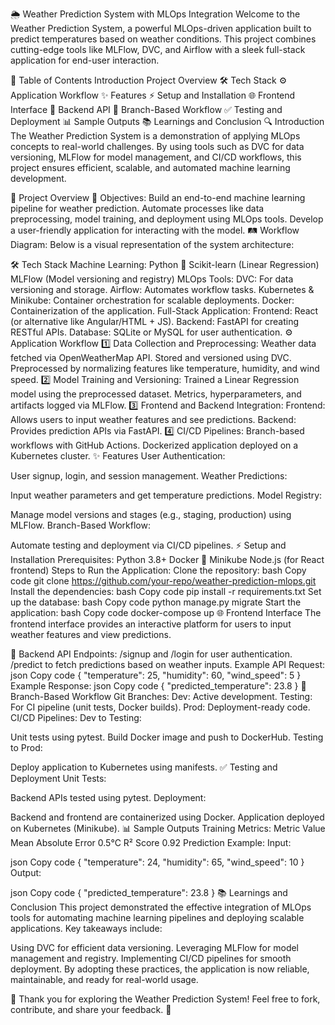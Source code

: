 🌦️ Weather Prediction System with MLOps Integration
Welcome to the Weather Prediction System, a powerful MLOps-driven application built to predict temperatures based on weather conditions. This project combines cutting-edge tools like MLFlow, DVC, and Airflow with a sleek full-stack application for end-user interaction.

📜 Table of Contents
Introduction
Project Overview
🛠️ Tech Stack
⚙️ Application Workflow
✨ Features
⚡ Setup and Installation
🌐 Frontend Interface
🔗 Backend API
🌳 Branch-Based Workflow
✅ Testing and Deployment
📊 Sample Outputs
📚 Learnings and Conclusion
🔍 Introduction
The Weather Prediction System is a demonstration of applying MLOps concepts to real-world challenges. By using tools such as DVC for data versioning, MLFlow for model management, and CI/CD workflows, this project ensures efficient, scalable, and automated machine learning development.

🧭 Project Overview
🎯 Objectives:
Build an end-to-end machine learning pipeline for weather prediction.
Automate processes like data preprocessing, model training, and deployment using MLOps tools.
Develop a user-friendly application for interacting with the model.
🛤️ Workflow Diagram:
Below is a visual representation of the system architecture:

🛠️ Tech Stack
Machine Learning:
Python 🐍
Scikit-learn (Linear Regression)
MLFlow (Model versioning and registry)
MLOps Tools:
DVC: For data versioning and storage.
Airflow: Automates workflow tasks.
Kubernetes & Minikube: Container orchestration for scalable deployments.
Docker: Containerization of the application.
Full-Stack Application:
Frontend: React (or alternative like Angular/HTML + JS).
Backend: FastAPI for creating RESTful APIs.
Database: SQLite or MySQL for user authentication.
⚙️ Application Workflow
1️⃣ Data Collection and Preprocessing:
Weather data fetched via OpenWeatherMap API.
Stored and versioned using DVC.
Preprocessed by normalizing features like temperature, humidity, and wind speed.
2️⃣ Model Training and Versioning:
Trained a Linear Regression model using the preprocessed dataset.
Metrics, hyperparameters, and artifacts logged via MLFlow.
3️⃣ Frontend and Backend Integration:
Frontend: Allows users to input weather features and see predictions.
Backend: Provides prediction APIs via FastAPI.
4️⃣ CI/CD Pipelines:
Branch-based workflows with GitHub Actions.
Dockerized application deployed on a Kubernetes cluster.
✨ Features
User Authentication:

User signup, login, and session management.
Weather Predictions:

Input weather parameters and get temperature predictions.
Model Registry:

Manage model versions and stages (e.g., staging, production) using MLFlow.
Branch-Based Workflow:

Automate testing and deployment via CI/CD pipelines.
⚡ Setup and Installation
Prerequisites:
Python 3.8+
Docker 🐳
Minikube
Node.js (for React frontend)
Steps to Run the Application:
Clone the repository:
bash
Copy code
git clone https://github.com/your-repo/weather-prediction-mlops.git
Install the dependencies:
bash
Copy code
pip install -r requirements.txt
Set up the database:
bash
Copy code
python manage.py migrate
Start the application:
bash
Copy code
docker-compose up
🌐 Frontend Interface
The frontend interface provides an interactive platform for users to input weather features and view predictions.

🔗 Backend API
Endpoints:
/signup and /login for user authentication.
/predict to fetch predictions based on weather inputs.
Example API Request:
json
Copy code
{
  "temperature": 25,
  "humidity": 60,
  "wind_speed": 5
}
Example Response:
json
Copy code
{
  "predicted_temperature": 23.8
}
🌳 Branch-Based Workflow
Git Branches:
Dev: Active development.
Testing: For CI pipeline (unit tests, Docker builds).
Prod: Deployment-ready code.
CI/CD Pipelines:
Dev to Testing:

Unit tests using pytest.
Build Docker image and push to DockerHub.
Testing to Prod:

Deploy application to Kubernetes using manifests.
✅ Testing and Deployment
Unit Tests:

Backend APIs tested using pytest.
Deployment:

Backend and frontend are containerized using Docker.
Application deployed on Kubernetes (Minikube).
📊 Sample Outputs
Training Metrics:
Metric	Value
Mean Absolute Error	0.5°C
R² Score	0.92
Prediction Example:
Input:

json
Copy code
{
  "temperature": 24,
  "humidity": 65,
  "wind_speed": 10
}
Output:

json
Copy code
{
  "predicted_temperature": 23.8
}
📚 Learnings and Conclusion
This project demonstrated the effective integration of MLOps tools for automating machine learning pipelines and deploying scalable applications. Key takeaways include:

Using DVC for efficient data versioning.
Leveraging MLFlow for model management and registry.
Implementing CI/CD pipelines for smooth deployment.
By adopting these practices, the application is now reliable, maintainable, and ready for real-world usage.

🎉 Thank you for exploring the Weather Prediction System!
Feel free to fork, contribute, and share your feedback. 🚀












